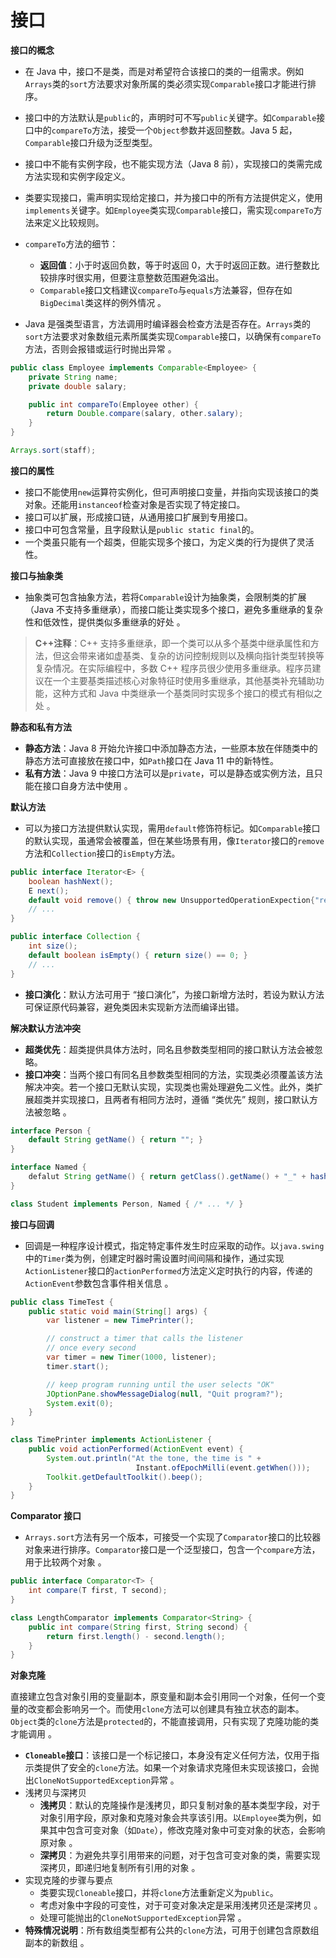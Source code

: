 # 接口

**接口的概念**

- 在 Java 中，接口不是类，而是对希望符合该接口的类的一组需求。例如`Arrays`类的`sort`方法要求对象所属的类必须实现`Comparable`接口才能进行排序。
- 接口中的方法默认是`public`的，声明时可不写`public`关键字。如`Comparable`接口中的`compareTo`方法，接受一个`Object`参数并返回整数。Java 5 起，`Comparable`接口升级为泛型类型。
- 接口中不能有实例字段，也不能实现方法（Java 8 前），实现接口的类需完成方法实现和实例字段定义。
- 类要实现接口，需声明实现给定接口，并为接口中的所有方法提供定义，使用`implements`关键字。如`Employee`类实现`Comparable`接口，需实现`compareTo`方法来定义比较规则。

- `compareTo`方法的细节：
  - **返回值**：小于时返回负数，等于时返回 0，大于时返回正数。进行整数比较排序时很实用，但要注意整数范围避免溢出。
  - `Comparable`接口文档建议`compareTo`与`equals`方法兼容，但存在如`BigDecimal`类这样的例外情况 。

- Java 是强类型语言，方法调用时编译器会检查方法是否存在。`Arrays`类的`sort`方法要求对象数组元素所属类实现`Comparable`接口，以确保有`compareTo`方法，否则会报错或运行时抛出异常 。

```java
public class Employee implements Comparable<Employee> {
    private String name;
    private double salary;

    public int compareTo(Employee other) {
        return Double.compare(salary, other.salary);
    }
}

Arrays.sort(staff);
```

**接口的属性**

- 接口不能使用`new`运算符实例化，但可声明接口变量，并指向实现该接口的类对象。还能用`instanceof`检查对象是否实现了特定接口。
- 接口可以扩展，形成接口链，从通用接口扩展到专用接口。
- 接口中可包含常量，且字段默认是`public static final`的。
- 一个类虽只能有一个超类，但能实现多个接口，为定义类的行为提供了灵活性。

**接口与抽象类**

- 抽象类可包含抽象方法，若将`Comparable`设计为抽象类，会限制类的扩展（Java 不支持多重继承），而接口能让类实现多个接口，避免多重继承的复杂性和低效性，提供类似多重继承的好处 。

> **C++注释**：C++ 支持多重继承，即一个类可以从多个基类中继承属性和方法，但这会带来诸如虚基类、复杂的访问控制规则以及横向指针类型转换等复杂情况。在实际编程中，多数 C++ 程序员很少使用多重继承。程序员建议在一个主要基类描述核心对象特征时使用多重继承，其他基类补充辅助功能，这种方式和 Java 中类继承一个基类同时实现多个接口的模式有相似之处 。

**静态和私有方法**

- **静态方法**：Java 8 开始允许接口中添加静态方法，一些原本放在伴随类中的静态方法可直接放在接口中，如`Path`接口在 Java 11 中的新特性。
- **私有方法**：Java 9 中接口方法可以是`private`，可以是静态或实例方法，且只能在接口自身方法中使用 。

**默认方法**

- 可以为接口方法提供默认实现，需用`default`修饰符标记。如`Comparable`接口的默认实现，虽通常会被覆盖，但在某些场景有用，像`Iterator`接口的`remove`方法和`Collection`接口的`isEmpty`方法。

```java
public interface Iterator<E> {
    boolean hashNext();
    E next();
    default void remove() { throw new UnsupportedOperationExpection{"remove"}}
    // ...
}

public interface Collection {
    int size();
    default boolean isEmpty() { return size() == 0; }
    // ...
}
```

- **接口演化**：默认方法可用于 “接口演化”，为接口新增方法时，若设为默认方法可保证原代码兼容，避免类因未实现新方法而编译出错。

**解决默认方法冲突**

- **超类优先**：超类提供具体方法时，同名且参数类型相同的接口默认方法会被忽略。
- **接口冲突**：当两个接口有同名且参数类型相同的方法，实现类必须覆盖该方法解决冲突。若一个接口无默认实现，实现类也需处理避免二义性。此外，类扩展超类并实现接口，且两者有相同方法时，遵循 “类优先” 规则，接口默认方法被忽略 。

```java
interface Person {
    default String getName() { return ""; }
}

interface Named {
    defalut String getName() { return getClass().getName() + "_" + hashCode(); }
}

class Student implements Person, Named { /* ... */ }
```

**接口与回调**

- 回调是一种程序设计模式，指定特定事件发生时应采取的动作。以`java.swing`中的`Timer`类为例，创建定时器时需设置时间间隔和操作，通过实现`ActionListener`接口的`actionPerformed`方法定义定时执行的内容，传递的`ActionEvent`参数包含事件相关信息 。

```java
public class TimeTest {
    public static void main(String[] args) {
        var listener = new TimePrinter();

        // construct a timer that calls the listener
        // once every second
        var timer = new Timer(1000, listener);
        timer.start();

        // keep program running until the user selects "OK"
        JOptionPane.showMessageDialog(null, "Quit program?");
        System.exit(0);
    }
}

class TimePrinter implements ActionListener {
    public void actionPerformed(ActionEvent event) {
        System.out.println("At the tone, the time is " + 
                            Instant.ofEpochMilli(event.getWhen()));
        Toolkit.getDefaultToolkit().beep();
    }
}
```

**Comparator 接口**

- `Arrays.sort`方法有另一个版本，可接受一个实现了`Comparator`接口的比较器对象来进行排序。`Comparator`接口是一个泛型接口，包含一个`compare`方法，用于比较两个对象 。

```java
public interface Comparator<T> {
    int compare(T first, T second);
}

class LengthComparator implements Comparator<String> {
    public int compare(String first, String second) {
        return first.length() - second.length();
    }
}
```

**对象克隆**

直接建立包含对象引用的变量副本，原变量和副本会引用同一个对象，任何一个变量的改变都会影响另一个。而使用`clone`方法可以创建具有独立状态的副本。`Object`类的`clone`方法是`protected`的，不能直接调用，只有实现了克隆功能的类才能调用 。

- **`Cloneable`接口**：该接口是一个标记接口，本身没有定义任何方法，仅用于指示类提供了安全的`clone`方法。如果一个对象请求克隆但未实现该接口，会抛出`CloneNotSupportedException`异常 。
- 浅拷贝与深拷贝
  - **浅拷贝**：默认的克隆操作是浅拷贝，即只复制对象的基本类型字段，对于对象引用字段，原对象和克隆对象会共享该引用。以`Employee`类为例，如果其中包含可变对象（如`Date`），修改克隆对象中可变对象的状态，会影响原对象 。
  - **深拷贝**：为避免共享引用带来的问题，对于包含可变对象的类，需要实现深拷贝，即递归地复制所有引用的对象 。
- 实现克隆的步骤与要点
  - 类要实现`Cloneable`接口，并将`clone`方法重新定义为`public`。
  - 考虑对象中字段的可变性，对于可变对象决定是采用浅拷贝还是深拷贝 。
  - 处理可能抛出的`CloneNotSupportedException`异常 。
- **特殊情况说明**：所有数组类型都有公共的`clone`方法，可用于创建包含原数组副本的新数组 。
